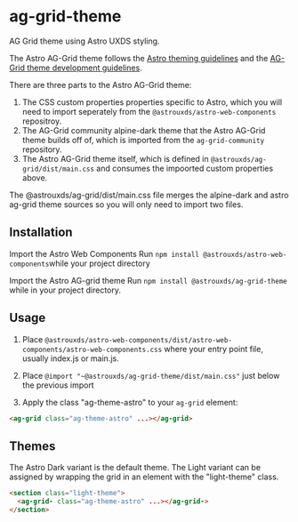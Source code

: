# ag-grid-theme

AG Grid theme using Astro UXDS styling.

The Astro AG-Grid theme follows the [Astro theming guidelines](https://www.astrouxds.com/design-guidelines/theme/) and the [AG-Grid theme development guidelines](https://www.ag-grid.com/javascript-grid-themes-customising/).

There are three parts to the Astro AG-Grid theme:

1. The CSS custom properties properties specific to Astro, which you will need to import seperately from the `@astrouxds/astro-web-components` repositroy.
2. The AG-Grid community alpine-dark theme that the Astro AG-Grid theme builds off of, which is imported from the `ag-grid-community` repository.
3. The Astro AG-Grid theme itself, which is defined in `@astrouxds/ag-grid/dist/main.css` and consumes the impoorted custom properties above.

The @astrouxds/ag-grid/dist/main.css file merges the alpine-dark and astro ag-grid theme sources so you will only need to import two files.

## Installation

Import the Astro Web Components
Run `npm install @astrouxds/astro-web-components`while your project directory

Import the Astro AG-grid theme
Run `npm install @astrouxds/ag-grid-theme` while in your project directory.

## Usage

1. Place `@astrouxds/astro-web-components/dist/astro-web-components/astro-web-components.css` where your entry point file, usually index.js or main.js.

2. Place `@import "~@astrouxds/ag-grid-theme/dist/main.css"` just below the previous import

3. Apply the class "ag-theme-astro" to your `ag-grid` element:

```html
<ag-grid class="ag-theme-astro" ...></ag-grid>
```

## Themes

The Astro Dark variant is the default theme. The Light variant can be assigned by wrapping the grid in an element with the "light-theme" class.

```html
<section class="light-theme">
  <ag-grid- class="ag-theme-astro" ...></ag-grid->
</section>
```
